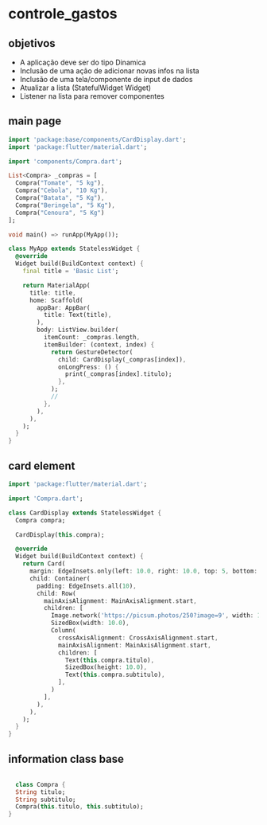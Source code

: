 # controle_gastos

## objetivos
- A aplicação deve ser do tipo Dinamica
- Inclusão de uma ação de adicionar novas infos na lista
- Inclusão de uma tela/componente de input de dados
- Atualizar a lista (StatefulWidget Widget)
- Listener na lista para remover componentes
## main page
~~~dart
import 'package:base/components/CardDisplay.dart';
import 'package:flutter/material.dart';

import 'components/Compra.dart';

List<Compra> _compras = [
  Compra("Tomate", "5 kg"),
  Compra("Cebola", "10 Kg"),
  Compra("Batata", "5 Kg"),
  Compra("Beringela", "5 Kg"),
  Compra("Cenoura", "5 Kg")
];

void main() => runApp(MyApp());

class MyApp extends StatelessWidget {
  @override
  Widget build(BuildContext context) {
    final title = 'Basic List';

    return MaterialApp(
      title: title,
      home: Scaffold(
        appBar: AppBar(
          title: Text(title),
        ),
        body: ListView.builder(
          itemCount: _compras.length,
          itemBuilder: (context, index) {
            return GestureDetector(
              child: CardDisplay(_compras[index]),
              onLongPress: () {
                print(_compras[index].titulo);
              },
            );
            //
          },
        ),
      ),
    );
  }
}
~~~
## card element
~~~dart
import 'package:flutter/material.dart';

import 'Compra.dart';

class CardDisplay extends StatelessWidget {
  Compra compra;

  CardDisplay(this.compra);

  @override
  Widget build(BuildContext context) {
    return Card(
      margin: EdgeInsets.only(left: 10.0, right: 10.0, top: 5, bottom: 5),
      child: Container(
        padding: EdgeInsets.all(10),
        child: Row(
          mainAxisAlignment: MainAxisAlignment.start,
          children: [
            Image.network('https://picsum.photos/250?image=9', width: 100),
            SizedBox(width: 10.0),
            Column(
              crossAxisAlignment: CrossAxisAlignment.start,
              mainAxisAlignment: MainAxisAlignment.start,
              children: [
                Text(this.compra.titulo),
                SizedBox(height: 10.0),
                Text(this.compra.subtitulo),
              ],
            )
          ],
        ),
      ),
    );
  }
}
~~~

## information class base
~~~dart
  
  class Compra {
  String titulo;
  String subtitulo;
  Compra(this.titulo, this.subtitulo);
}

~~~